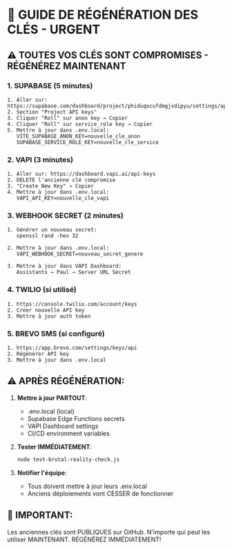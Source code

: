 # 🔐 GUIDE DE RÉGÉNÉRATION DES CLÉS - URGENT

## ⚠️ TOUTES VOS CLÉS SONT COMPROMISES - RÉGÉNÉREZ MAINTENANT

### 1. SUPABASE (5 minutes)
```
1. Aller sur: https://supabase.com/dashboard/project/phiduqxcufdmgjvdipyu/settings/api
2. Section "Project API keys"
3. Cliquer "Roll" sur anon key → Copier
4. Cliquer "Roll" sur service_role key → Copier
5. Mettre à jour dans .env.local:
   VITE_SUPABASE_ANON_KEY=nouvelle_cle_anon
   SUPABASE_SERVICE_ROLE_KEY=nouvelle_cle_service
```

### 2. VAPI (3 minutes)
```
1. Aller sur: https://dashboard.vapi.ai/api-keys
2. DELETE l'ancienne clé compromise
3. "Create New Key" → Copier
4. Mettre à jour dans .env.local:
   VAPI_API_KEY=nouvelle_cle_vapi
```

### 3. WEBHOOK SECRET (2 minutes)
```
1. Générer un nouveau secret:
   openssl rand -hex 32
   
2. Mettre à jour dans .env.local:
   VAPI_WEBHOOK_SECRET=nouveau_secret_genere
   
3. Mettre à jour dans VAPI Dashboard:
   Assistants → Paul → Server URL Secret
```

### 4. TWILIO (si utilisé)
```
1. https://console.twilio.com/account/keys
2. Créer nouvelle API key
3. Mettre à jour auth token
```

### 5. BREVO SMS (si configuré)
```
1. https://app.brevo.com/settings/keys/api
2. Régénérer API key
3. Mettre à jour dans .env.local
```

## ⚠️ APRÈS RÉGÉNÉRATION:

1. **Mettre à jour PARTOUT**:
   - .env.local (local)
   - Supabase Edge Functions secrets
   - VAPI Dashboard settings
   - CI/CD environment variables

2. **Tester IMMÉDIATEMENT**:
   ```bash
   node test-brutal-reality-check.js
   ```

3. **Notifier l'équipe**:
   - Tous doivent mettre à jour leurs .env.local
   - Anciens déploiements vont CESSER de fonctionner

## 🚨 IMPORTANT:
Les anciennes clés sont PUBLIQUES sur GitHub. N'importe qui peut les utiliser MAINTENANT.
RÉGÉNÉREZ IMMÉDIATEMENT!